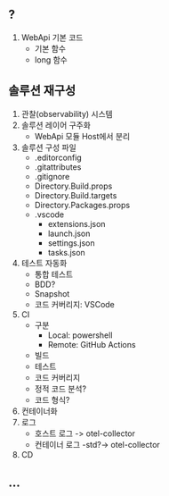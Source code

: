 ## ?
1. WebApi 기본 코드
   - 기본 함수
   - long 함수

## 솔루션 재구성
1. 관찰(observability) 시스템
1. 솔루션 레이어 구주화
   - WebApi 모듈 Host에서 분리
1. 솔루션 구성 파일
   - .editorconfig
   - .gitattributes
   - .gitignore
   - Directory.Build.props
   - Directory.Build.targets
   - Directory.Packages.props
   - .vscode
     - extensions.json
     - launch.json
     - settings.json
     - tasks.json
1. 테스트 자동화
   - 통합 테스트
   - BDD?
   - Snapshot
   - 코드 커버리지: VSCode
1. CI
   - 구분
     - Local: powershell
     - Remote: GitHub Actions
   - 빌드
   - 테스트
   - 코드 커버리지
   - 정적 코드 분석?
   - 코드 형식?
1. 컨테이너화
1. 로그
   - 호스트 로그 -> otel-collector
   - 컨테이너 로그 -std?-> otel-collector
1. CD

## ...
